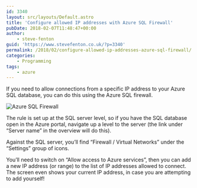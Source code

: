 ```yaml
---
id: 3340
layout: src/layouts/Default.astro
title: 'Configure allowed IP addresses with Azure SQL Firewall'
pubDate: 2018-02-07T11:48:47+00:00
author:
    - steve-fenton
guid: 'https://www.stevefenton.co.uk/?p=3340'
permalink: /2018/02/configure-allowed-ip-addresses-azure-sql-firewall/
categories:
    - Programming
tags:
    - azure
---
```


If you need to allow connections from a specific IP address to your Azure SQL database, you can do this using the Azure SQL firewall.

![Azure SQL Firewall](https://www.stevefenton.co.uk/wp-content/uploads/2018/02/azure-sql-firewall.png)

The rule is set up at the SQL server level, so if you have the SQL database open in the Azure portal, navigate up a level to the server (the link under “Server name” in the overview will do this).

Against the SQL server, you’ll find “Firewall / Virtual Networks” under the “Settings” group of icons.

You’ll need to switch on “Allow access to Azure services”, then you can add a new IP address (or range) to the list of IP addresses allowed to connect. The screen even shows your current IP address, in case you are attempting to add yourself!